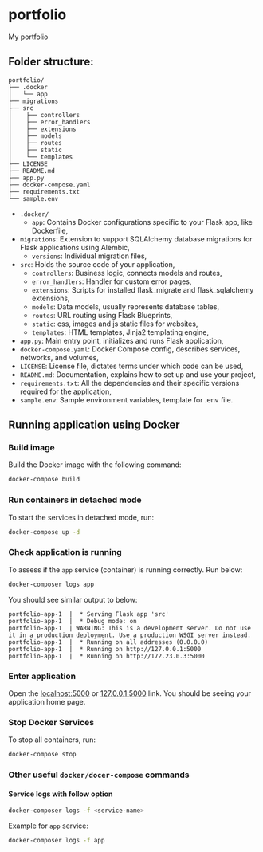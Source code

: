# portfolio
My portfolio

## Folder structure:

    portfolio/
    ├── .docker
    │   └── app
    ├── migrations
    ├── src
    │    ├── controllers
    │    ├── error_handlers
    │    ├── extensions
    │    ├── models
    │    ├── routes
    │    ├── static
    │    └── templates
    ├── LICENSE
    ├── README.md
    ├── app.py
    ├── docker-compose.yaml
    ├── requirements.txt
    └── sample.env

- `.docker/`
  - `app`: Contains Docker configurations specific to your Flask app, like Dockerfile,
- `migrations`: Extension to support SQLAlchemy database migrations for Flask applications using Alembic,
  - `versions`: Individual migration files,
- `src`: Holds the source code of your application,
  - `controllers`: Business logic, connects models and routes,
  - `error_handlers`: Handler for custom error pages,
  - `extensions`: Scripts for installed flask_migrate and flask_sqlalchemy extensions,
  - `models`: Data models, usually represents database tables,
  - `routes`: URL routing using Flask Blueprints,
  - `static`: css, images and js static files for websites,
  - `templates`: HTML templates, Jinja2 templating engine,
- `app.py`: Main entry point, initializes and runs Flask application,
- `docker-compose.yaml`: Docker Compose config, describes services, networks, and volumes,
- `LICENSE`: License file, dictates terms under which code can be used,
- `README.md`: Documentation, explains how to set up and use your project,
- `requirements.txt`: All the dependencies and their specific versions required for the application,
- `sample.env`: Sample environment variables, template for .env file.

## Running application using Docker

### Build image
Build the Docker image with the following command:
```bash
docker-compose build
```
### Run containers in detached mode
To start the services in detached mode, run:
```bash
docker-compose up -d
```
### Check application is running
To assess if the ```app``` service (container) is running correctly. Run below:
```bash
docker-composer logs app
```
You should see similar output to below:

    portfolio-app-1  |  * Serving Flask app 'src'
    portfolio-app-1  |  * Debug mode: on
    portfolio-app-1  | WARNING: This is a development server. Do not use it in a production deployment. Use a production WSGI server instead.
    portfolio-app-1  |  * Running on all addresses (0.0.0.0)
    portfolio-app-1  |  * Running on http://127.0.0.1:5000
    portfolio-app-1  |  * Running on http://172.23.0.3:5000

### Enter application
Open the [localhost:5000](http://localhost:5000) or [127.0.0.1:5000](http://127.0.0.1:5000) link.
You should be seeing your application home page.

### Stop Docker Services
To stop all containers, run:
```bash
docker-compose stop
```

### Other useful `docker/docer-compose` commands

#### Service logs with follow option
```bash
docker-composer logs -f <service-name>
```
Example for `app` service:
```bash
docker-composer logs -f app
```

